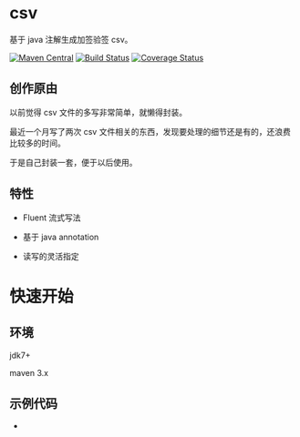 # csv

基于 java 注解生成加签验签 csv。

[![Maven Central](https://maven-badges.herokuapp.com/maven-central/com.github.houbb/csv/badge.svg)](http://mvnrepository.com/artifact/com.github.houbb/csv)
[![Build Status](https://www.travis-ci.org/houbb/csv.svg?branch=master)](https://www.travis-ci.org/houbb/csv?branch=master)
[![Coverage Status](https://coveralls.io/repos/github/houbb/csv/badge.svg?branch=master)](https://coveralls.io/github/houbb/csv?branch=master)

## 创作原由

以前觉得 csv 文件的多写非常简单，就懒得封装。

最近一个月写了两次 csv 文件相关的东西，发现要处理的细节还是有的，还浪费比较多的时间。

于是自己封装一套，便于以后使用。

## 特性

- Fluent 流式写法

- 基于 java annotation

- 读写的灵活指定

# 快速开始

## 环境

jdk7+

maven 3.x

## 示例代码

-

